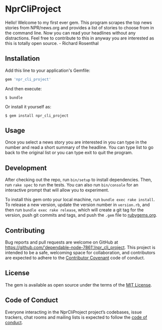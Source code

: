 # NprCliProject

Hello! Welcome to my first ever gem. This program scrapes the top news stories from NPR/news.org and provides a list of stories to choose from in the command line. Now you can read your headlines without any distractions.  Feel free to contribute to this in anyway you are interested as this is totally open source. - Richard Rosenthal

## Installation

Add this line to your application's Gemfile:

```ruby
gem 'npr_cli_project'
```

And then execute:

    $ bundle

Or install it yourself as:

    $ gem install npr_cli_project

## Usage

Once you select a news story you are interested in you can type in the number and read a short summary of the headline. You can type list to go back to the original list or you can type exit to quit the program.

## Development

After checking out the repo, run `bin/setup` to install dependencies. Then, run `rake spec` to run the tests. You can also run `bin/console` for an interactive prompt that will allow you to experiment.

To install this gem onto your local machine, run `bundle exec rake install`. To release a new version, update the version number in `version.rb`, and then run `bundle exec rake release`, which will create a git tag for the version, push git commits and tags, and push the `.gem` file to [rubygems.org](https://rubygems.org).

## Contributing

Bug reports and pull requests are welcome on GitHub at https://github.com/'dependable-node-7861'/npr_cli_project. This project is intended to be a safe, welcoming space for collaboration, and contributors are expected to adhere to the [Contributor Covenant](http://contributor-covenant.org) code of conduct.

## License

The gem is available as open source under the terms of the [MIT License](https://opensource.org/licenses/MIT).

## Code of Conduct

Everyone interacting in the NprCliProject project’s codebases, issue trackers, chat rooms and mailing lists is expected to follow the [code of conduct](https://github.com/'dependable-node-7861'/npr_cli_project/blob/master/CODE_OF_CONDUCT.md).
